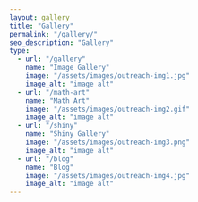 ```yaml
---
layout: gallery
title: "Gallery"
permalink: "/gallery/"
seo_description: "Gallery"
type:
  - url: "/gallery"
    name: "Image Gallery"
    image: "/assets/images/outreach-img1.jpg"
    image_alt: "image alt"
  - url: "/math-art"
    name: "Math Art"
    image: "/assets/images/outreach-img2.gif"
    image_alt: "image alt"
  - url: "/shiny"
    name: "Shiny Gallery"
    image: "/assets/images/outreach-img3.png"
    image_alt: "image alt"
  - url: "/blog"
    name: "Blog"
    image: "/assets/images/outreach-img4.jpg"
    image_alt: "image alt"
---
```


